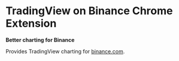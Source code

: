 # TradingView on Binance Chrome Extension

__Better charting for Binance__

Provides TradingView charting for [binance.com](https://www.binance.com/).
